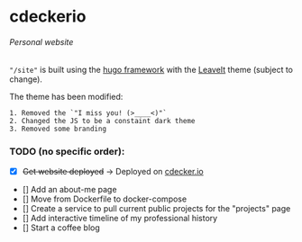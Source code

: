 # cdeckerio

###### Personal website

`"/site"` is built using the [hugo framework](https://gohugo.io) with the [LeaveIt](https://themes.gohugo.io/leaveit/) theme (subject to change).

The theme has been modified:

    1. Removed the `"I miss you! (>____<)"`
    2. Changed the JS to be a constaint dark theme
    3. Removed some branding

### TODO (no specific order):

- [x] ~~Get website deployed~~ -> Deployed on [cdecker.io](https://cdecker.io)
- [] Add an about-me page
- [] Move from Dockerfile to docker-compose
- [] Create a service to pull current public projects for the "projects" page
- [] Add interactive timeline of my professional history
- [] Start a coffee blog
